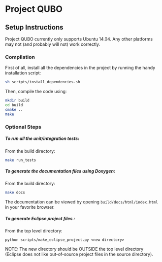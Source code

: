 # Project QUBO

## Setup Instructions

Project QUBO currently only supports Ubuntu 14.04.  Any other platforms may not (and probably will not) work correctly.

### Compilation

First of all, install all the dependencies in the project by running the handy installation script:
```sh
sh scripts/install_dependencies.sh
```

Then, compile the code using:
```sh
mkdir build
cd build
cmake ..
make
```

### Optional Steps

##### To run all the unit/integration tests:
From the build directory:
```sh
make run_tests
```

##### To generate the documentation files using Doxygen:
From the build directory:
```sh
make docs
```
The documentation can be viewed by opening ```build/docs/html/index.html``` in your favorite browser.

##### To generate Eclipse project files :
From the top level directory:
```
python scripts/make_eclipse_project.py <new directory>
```
NOTE: The new directory should be OUTSIDE the top level directory (Eclipse does not like out-of-source project files in the source directory).
